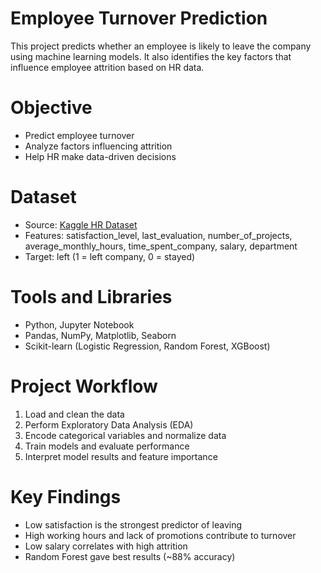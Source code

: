 # Employee Turnover Prediction
This project predicts whether an employee is likely to leave the company using machine learning models. It also identifies the key factors that influence employee attrition based on HR data.
# Objective
- Predict employee turnover
- Analyze factors influencing attrition
- Help HR make data-driven decisions
# Dataset
- Source: [Kaggle HR Dataset](https://www.kaggle.com/datasets)
- Features: satisfaction_level, last_evaluation, number_of_projects, average_monthly_hours, time_spent_company, salary, department
- Target: left (1 = left company, 0 = stayed)
# Tools and Libraries
- Python, Jupyter Notebook
- Pandas, NumPy, Matplotlib, Seaborn
- Scikit-learn (Logistic Regression, Random Forest, XGBoost)
# Project Workflow
1. Load and clean the data
2. Perform Exploratory Data Analysis (EDA)
3. Encode categorical variables and normalize data
4. Train models and evaluate performance
5. Interpret model results and feature importance
# Key Findings
- Low satisfaction is the strongest predictor of leaving
- High working hours and lack of promotions contribute to turnover
- Low salary correlates with high attrition
- Random Forest gave best results (~88% accuracy)
